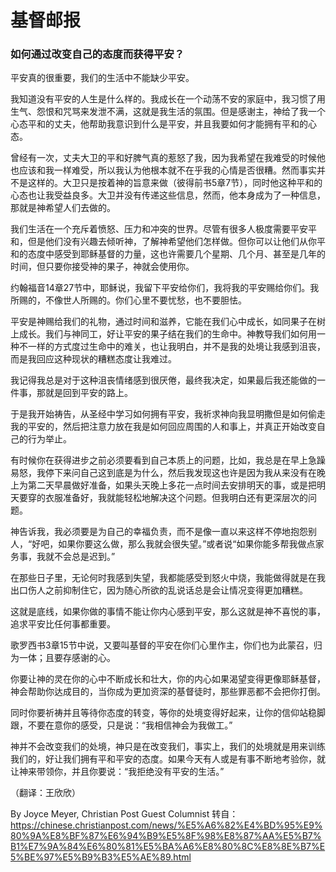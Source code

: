 # 基督邮报
### 如何通过改变自己的态度而获得平安？

平安真的很重要，我们的生活中不能缺少平安。

我知道没有平安的人生是什么样的。我成长在一个动荡不安的家庭中，我习惯了用生气、怨恨和咒骂来发泄不满，这就是我生活的氛围。但是感谢主，神给了我一个心态平和的丈夫，他帮助我意识到什么是平安，并且我要如何才能拥有平和的心态。

曾经有一次，丈夫大卫的平和好脾气真的惹怒了我，因为我希望在我难受的时候他也应该和我一样难受，所以我认为他根本就不在乎我的心情是否很糟。然而事实并不是这样的。大卫只是按着神的旨意来做（彼得前书5章7节），同时他这种平和的心态也让我受益良多。大卫并没有传递这些信息，然而，他本身成为了一种信息，那就是神希望人们去做的。

我们生活在一个充斥着愤怒、压力和冲突的世界。尽管有很多人极度需要平安平和，但是他们没有兴趣去倾听神，了解神希望他们怎样做。但你可以让他们从你平和的态度中感受到耶稣基督的力量，这也许需要几个星期、几个月、甚至是几年的时间，但只要你接受神的果子，神就会使用你。

约翰福音14章27节中，耶稣说，我留下平安给你们，我将我的平安赐给你们。我所赐的，不像世人所赐的。你们心里不要忧愁，也不要胆怯。

平安是神赐给我们的礼物，通过时间和滋养，它能在我们心中成长，如同果子在树上成长。我们与神同工，好让平安的果子结在我们的生命中。神教导我们如何用一种不一样的方式度过生命中的难关，也让我明白，并不是我的处境让我感到沮丧，而是我回应这种现状的糟糕态度让我难过。

我记得我总是对于这种沮丧情绪感到很厌倦，最终我决定，如果最后我还能做的一件事，那就是回到平安的路上。

于是我开始祷告，从圣经中学习如何拥有平安，我祈求神向我显明撒但是如何偷走我的平安的，然后把注意力放在我是如何回应周围的人和事上，并真正开始改变自己的行为举止。

有时候你在获得进步之前必须要看到自己本质上的问题，比如，我总是在早上急躁易怒，我停下来问自己这到底是为什么，然后我发现这也许是因为我从来没有在晚上为第二天早晨做好准备，如果头天晚上多花一点时间去安排明天的事，或是把明天要穿的衣服准备好，我就能轻松地解决这个问题。但我明白还有更深层次的问题。

神告诉我，我必须要是为自己的幸福负责，而不是像一直以来这样不停地抱怨别人，“好吧，如果你要这么做，那么我就会很失望。”或者说“如果你能多帮我做点家务事，我就不会总是迟到。”

在那些日子里，无论何时我感到失望，我都能感受到怒火中烧，我能做得就是在我出口伤人之前抑制住它，因为随心所欲的乱说话总是会让情况变得更加糟糕。

这就是底线，如果你做的事情不能让你内心感到平安，那么这就是神不喜悦的事，追求平安比任何事都重要。

歌罗西书3章15节中说，又要叫基督的平安在你们心里作主，你们也为此蒙召，归为一体；且要存感谢的心。

你要让神的灵在你的心中不断成长和壮大，你的内心如果渴望变得更像耶稣基督，神会帮助你达成目的，当你成为更加资深的基督徒时，那些罪恶都不会把你打倒。

同时你要祈祷并且等待你态度的转变，等你的处境变得好起来，让你的信仰站稳脚跟，不要在意你的感受，只是说：“我相信神会为我做工。”

神并不会改变我们的处境，神只是在改变我们，事实上，我们的处境就是用来训练我们的，好让我们拥有平和平安的态度。如果今天有人或是有事不断地考验你，就让神来带领你，并且你要说：“我拒绝没有平安的生活。”

（翻译：王欣欣）

By Joyce Meyer, Christian Post Guest Columnist
转自：https://chinese.christianpost.com/news/%E5%A6%82%E4%BD%95%E9%80%9A%E8%BF%87%E6%94%B9%E5%8F%98%E8%87%AA%E5%B7%B1%E7%9A%84%E6%80%81%E5%BA%A6%E8%80%8C%E8%8E%B7%E5%BE%97%E5%B9%B3%E5%AE%89.html
